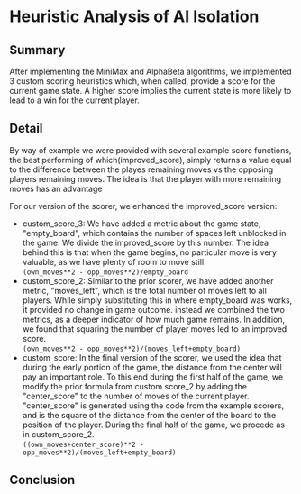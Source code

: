 # Heuristic Analysis of AI Isolation

## Summary
 After implementing the MiniMax and AlphaBeta algorithms, we implemented 3 custom scoring heuristics which, when called, provide a score for the current game state. A higher score implies the current state is more likely to lead to a win for the current player. 

## Detail
 By way of example we were provided with several example score functions, the best performing of which(improved_score), simply returns a value equal to the difference between the playes remaining moves vs the opposing players remaining moves. The idea is that the player with more remaining moves has an advantage
 
 For our version of the scorer, we enhanced the improved_score version:
 
 * custom_score_3: We have added a metric about the game state, "empty_board", which contains the number of spaces left unblocked in the game. We divide the improved_score by this number. The idea behind this is that when the game begins, no particular move is very valuable, as we have plenty of room to move still<br>
 	``` (own_moves**2 - opp_moves**2)/empty_board	``` 
 * custom_score_2: Similar to the prior scorer, we have added another metric, "moves_left", which is the total number of moves left to all players. While simply substituting this in where empty_board was works, it provided no change in game outcome. instead we combined the two metrics, as a deeper indicator of how much game remains. In addition, we found that squaring the number of player moves led to an improved score.<br>
 ``` (own_moves**2 - opp_moves**2)/(moves_left+empty_board) ```
 * custom_score: In the final version of the scorer, we used the idea that during the early portion of the game, the distance from the center will pay an important role. To this end during the first half of the game, we modify the prior formula from custom score_2 by adding the "center_score" to the number of moves of the current player. "center_score" is generated using the code from the example scorers, and is the square of the distance from the center of the board to the position of the player. During the final half of the game, we procede as in custom_score_2.<br>
 ```((own_moves+center_score)**2 - opp_moves**2)/(moves_left+empty_board)```


## Conclusion
